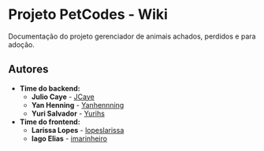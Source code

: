 # Projeto PetCodes - Wiki

Documentação do projeto gerenciador de animais achados, perdidos e para adoção.

## Autores

* **Time do backend:**
  * **Julio Caye** - [JCaye](https://github.com/JCaye)
  * **Yan Henning** - [Yanhennning](https://github.com/Yanhenning)
  * **Yuri Salvador** - [Yurihs](https://github.com/yurihs)
* **Time do frontend:**
  * **Larissa Lopes** - [lopeslarissa](https://github.com/lopeslarissa)
  * **Iago Elias** - [imarinheiro](https://github.com/imarinheiro)
